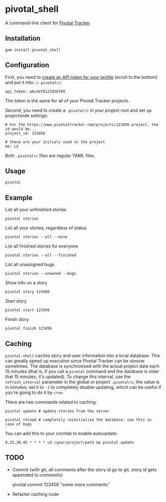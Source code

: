 # pivotal_shell

A command-line client for [Pivotal Tracker](http://www.pivotaltracker.com)

## Installation

    gem install pivotal_shell

## Configuration

First, you need to [create an API token for your profile](https://www.pivotaltracker.com/profile) (scroll to the bottom) and put it into `~/.pivotalrc`:

    api_token: abcdef0123456789

The token is the same for all of your Pivotal Tracker projects.

Second, you need to create a `.pivotalrc` in your project root and set up projectwide settings:

    # For the https://www.pivotaltracker.com/projects/123456 project, the id would be...
    project_id: 123456

    # these are your initials used in the project
    me: LS

Both `.pivotalrc` files are regular YAML files.

## Usage

    pivotal

## Example

List all your unfinished stories

    pivotal stories

List all your stories, regardless of status

    pivotal stories --all --mine

List all finished stories for everyone
  
    pivotal stories --all --finished

List all unassigned bugs

    pivotal stories --unowned --bugs

Show info on a story
    
    pivotal story 123456

Start story

    pivotal start 123456

Finish story

    pivotal finish 123456

## Caching

`pivotal-shell` caches story and user information into a local database. This can greatly speed up execution since Pivotal Tracker can be *slooow* sometimes.
The database is synchronised with the actual project data each 15 minutes (that is, if you call a `pivotal` command and the database is older that 15 minutes, it's updated).
To change this interval, use the `refresh_interval` parameter in the global or project `.pivotalrc`; the value is in minutes; set it to `-1` to completely disable updating, which can be
useful if you're going to do it by `cron`.

There are two commands related to caching:

    pivotal update # update stories from the server

    pivotal reload # completely reinitialize the database; use this in case of bugs

You can add this to your crontab to enable autoupdate:

    0,15,30,45 * * * * cd /your/project/path && pivotal update

## TODO

* Commit (with git, all comments after the story id go to git, story id gets appended to comments)

    pivotal commit 123456 "some more comments"

* Refactor caching code
